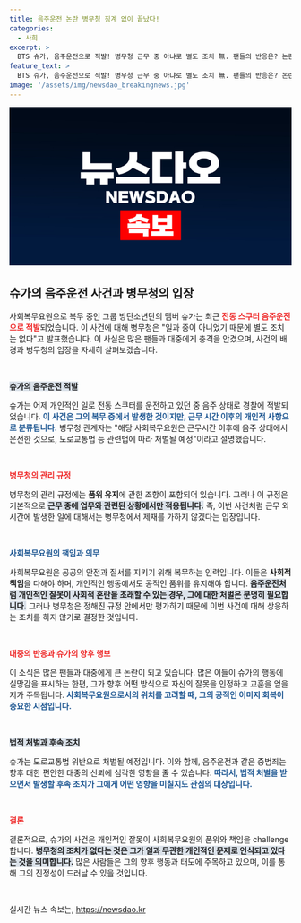 ```yaml
---
title: 음주운전 논란 병무청 징계 없이 끝났다!
categories:
  - 사회
excerpt: >
  BTS 슈가, 음주운전으로 적발! 병무청 근무 중 아냐로 별도 조치 無. 팬들의 반응은? 논란의 중심에 선 그의 향후 행보가 궁금하다!
feature_text: >
  BTS 슈가, 음주운전으로 적발! 병무청 근무 중 아냐로 별도 조치 無. 팬들의 반응은? 논란의 중심에 선 그의 향후 행보가 궁금하다!
image: '/assets/img/newsdao_breakingnews.jpg'
---
```


<p><img src="/assets/img/newsdao_breakingnews.jpg" alt="flaretime 속보" /></p>

<h2 data-ke-size="size26">슈가의 음주운전 사건과 병무청의 입장</h2>

<p>사회복무요원으로 복무 중인 그룹 방탄소년단의 멤버 슈가는 최근 <b><span style="color: #ee2323;">전동 스쿠터 음주운전으로 적발</span></b>되었습니다. 이 사건에 대해 병무청은 "일과 중이 아니었기 때문에 별도 조치는 없다"고 발표했습니다. 이 사실은 많은 팬들과 대중에게 충격을 안겼으며, 사건의 배경과 병무청의 입장을 자세히 살펴보겠습니다. </p>

<p data-ke-size="size16">&nbsp;</p>

<p><b><span style="background-color: #21538527;">슈가의 음주운전 적발</span></b> </p>

<p>슈가는 어제 개인적인 일로 전동 스쿠터를 운전하고 있던 중 음주 상태로 경찰에 적발되었습니다. <b><span style="color: #1a5490;">이 사건은 그의 복무 중에서 발생한 것이지만, 근무 시간 이후의 개인적 사항으로 분류됩니다.</span></b> 병무청 관계자는 "해당 사회복무요원은 근무시간 이후에 음주 상태에서 운전한 것으로, 도로교통법 등 관련법에 따라 처벌될 예정"이라고 설명했습니다.</p>

<p data-ke-size="size16">&nbsp;</p>

<p><b><span style="color: #ee2323;">병무청의 관리 규정</span></b> </p>

<p>병무청의 관리 규정에는 <b>품위 유지</b>에 관한 조항이 포함되어 있습니다. 그러나 이 규정은 기본적으로 <b><span style="background-color: #21538527;">근무 중에 업무와 관련된 상황에서만 적용됩니다.</span></b> 즉, 이번 사건처럼 근무 외 시간에 발생한 일에 대해서는 병무청에서 제재를 가하지 않겠다는 입장입니다.</p>

<p data-ke-size="size16">&nbsp;</p>

<p><b><span style="color: #1a5490;">사회복무요원의 책임과 의무</span></b> </p>

<p>사회복무요원은 공공의 안전과 질서를 지키기 위해 복무하는 인력입니다. 이들은 <b>사회적 책임</b>을 다해야 하며, 개인적인 행동에서도 공적인 품위를 유지해야 합니다. <b><span style="background-color: #21538527;">음주운전처럼 개인적인 잘못이 사회적 혼란을 초래할 수 있는 경우, 그에 대한 처벌은 분명히 필요합니다.</span></b> 그러나 병무청은 정해진 규정 안에서만 평가하기 때문에 이번 사건에 대해 상응하는 조치를 하지 않기로 결정한 것입니다.</p>

<p data-ke-size="size16">&nbsp;</p>

<p><b><span style="color: #ee2323;">대중의 반응과 슈가의 향후 행보</span></b> </p>

<p>이 소식은 많은 팬들과 대중에게 큰 논란이 되고 있습니다. 많은 이들이 슈가의 행동에 실망감을 표시하는 한편, 그가 향후 어떤 방식으로 자신의 잘못을 인정하고 교훈을 얻을지가 주목됩니다. <b><span style="color: #1a5490;">사회복무요원으로서의 위치를 고려할 때, 그의 공적인 이미지 회복이 중요한 시점입니다.</span></b> </p>

<p data-ke-size="size16">&nbsp;</p>

<p><b><span style="background-color: #21538527;">법적 처벌과 후속 조치</span></b> </p>

<p>슈가는 도로교통법 위반으로 처벌될 예정입니다. 이와 함께, 음주운전과 같은 중범죄는 향후 대한 편안한 대중의 신뢰에 심각한 영향을 줄 수 있습니다. <b><span style="color: #1a5490;">따라서, 법적 처벌을 받으면서 발생할 후속 조치가 그에게 어떤 영향을 미칠지도 관심의 대상입니다.</span></b></p>

<p data-ke-size="size16">&nbsp;</p>

<p><b><span style="color: #ee2323;">결론</span></b> </p>

<p>결론적으로, 슈가의 사건은 개인적인 잘못이 사회복무요원의 품위와 책임을 challenge 합니다. <b><span style="background-color: #21538527;">병무청의 조치가 없다는 것은 그가 일과 무관한 개인적인 문제로 인식되고 있다는 것을 의미합니다.</span></b> 많은 사람들은 그의 향후 행동과 태도에 주목하고 있으며, 이를 통해 그의 진정성이 드러날 수 있을 것입니다. </p>

<p data-ke-size="size16">&nbsp;</p>
실시간 뉴스 속보는, <a href="https://newsdao.kr" rel="dofollow">https://newsdao.kr</a>


